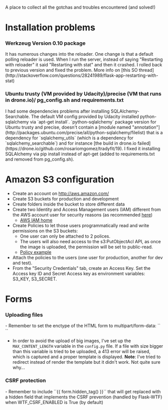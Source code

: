 A place to collect all the gotchas and troubles encountered (and solved!)

# Installation problems
<h3> Werkzeug Version 0.10 package</h3>
It has numerous changes into the reloader. One change is that a default polling reloader is used. When I run the server, instead of saying "Restarting with reloader" it said "Restarting with stat" and then it crashed. I rolled back to previous version and fixed the problem.
More info on [this SO thread](http://stackoverflow.com/questions/28241989/flask-app-restarting-with-stat)

<h3> Ubuntu trusty (VM provided by Udacity)/precise (VM that runs in drone.io)/ pg_config.sh and requirements.txt</h3>
I had some dependencies problems after installing SQLAlchemy-Searchable.  
The default VM config provided by Udacity installed python-sqlalchemy via `apt-get install`.  
`python-sqlalchemy` package version for Ubuntu trusty and precise, doesn't contain a [module named "annotation"](http://packages.ubuntu.com/precise/all/python-sqlalchemy/filelist) that is a dependency for `sqlalchemy_utils` (which is a dependency for `sqlalchemy_searchable`) and for instance [the build in drone.io failed](https://drone.io/github.com/rosariomgomez/tradyfit/19).  
I fixed it installing SQLAlchemy via pip install instead of apt-get (added to requirements.txt and removed from pg_config.sh).  

# Amazon S3 configuration
- Create an account on http://aws.amazon.com/
- Create S3 buckets for production and development
- Create folders inside the bucket to store different data
- Create two Identity and Access Management users (IAM) different from the AWS account user for security reasons (as recommended [here](http://docs.aws.amazon.com/IAM/latest/UserGuide/Using_WorkingWithGroupsAndUsers.html))
  - [AWS IAM home](https://console.aws.amazon.com/iam/home#home)
- Create Policies to let those users programmatically read and write permissions on the S3 buckets:
  - One user can only be attached to 2 polices.
  - The users will also need access to the s3:PutObjectAcl API, as once the image is uploaded, the permission will be set to public-read.
  - [Policy example](http://stackoverflow.com/questions/21892437/s3-policy-to-allow-a-user-to-put-get-delete-and-modify-permissions)
- Attach the policies to the users (one user for production, another for dev and test).
- From the "Security Credentials" tab, create an Access Key. Set the Access key ID and Secret Access key as environment variables: S3_KEY, S3_SECRET.

# Forms

<h3> Uploading files</h3>
- Remember to set the enctype of the HTML form to multipart/form-data:
``<form action="" method=post enctype=multipart/form-data>``

- In order to avoid the upload of big images, I've set up the ``MAX_CONTENT_LENGTH`` variable in the ``config.py`` file. If a file with size bigger than this variable is tried to be uploaded, a 413 error will be raised, which is captured and a proper template is displayed.
__Note__: I've tried to redirect instead of render the template but it didn't work. Not quite sure why...

<h3>CSRF protection</h3>
- Remember to include ``{{ form.hidden_tag() }}`` that will get replaced with a hidden field that implements the CSRF prevention (handled by Flask-WTF) when WTF_CSRF_ENABLED is True (by default)